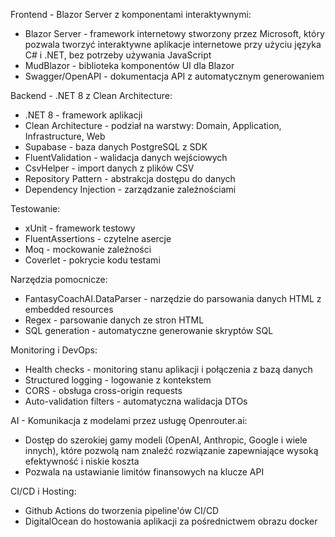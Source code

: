 Frontend - Blazor Server z komponentami interaktywnymi:
- Blazor Server - framework internetowy stworzony przez Microsoft, który pozwala tworzyć interaktywne aplikacje internetowe przy użyciu języka C# i .NET, bez potrzeby używania JavaScript
- MudBlazor - biblioteka komponentów UI dla Blazor
- Swagger/OpenAPI - dokumentacja API z automatycznym generowaniem

Backend - .NET 8 z Clean Architecture:
- .NET 8 - framework aplikacji
- Clean Architecture - podział na warstwy: Domain, Application, Infrastructure, Web
- Supabase - baza danych PostgreSQL z SDK
- FluentValidation - walidacja danych wejściowych
- CsvHelper - import danych z plików CSV
- Repository Pattern - abstrakcja dostępu do danych
- Dependency Injection - zarządzanie zależnościami

Testowanie:
- xUnit - framework testowy
- FluentAssertions - czytelne asercje
- Moq - mockowanie zależności
- Coverlet - pokrycie kodu testami

Narzędzia pomocnicze:
- FantasyCoachAI.DataParser - narzędzie do parsowania danych HTML z embedded resources
- Regex - parsowanie danych ze stron HTML
- SQL generation - automatyczne generowanie skryptów SQL

Monitoring i DevOps:
- Health checks - monitoring stanu aplikacji i połączenia z bazą danych
- Structured logging - logowanie z kontekstem
- CORS - obsługa cross-origin requests
- Auto-validation filters - automatyczna walidacja DTOs

AI - Komunikacja z modelami przez usługę Openrouter.ai:
- Dostęp do szerokiej gamy modeli (OpenAI, Anthropic, Google i wiele innych), które pozwolą nam znaleźć rozwiązanie zapewniające wysoką efektywność i niskie koszta
- Pozwala na ustawianie limitów finansowych na klucze API

CI/CD i Hosting:
- Github Actions do tworzenia pipeline'ów CI/CD
- DigitalOcean do hostowania aplikacji za pośrednictwem obrazu docker